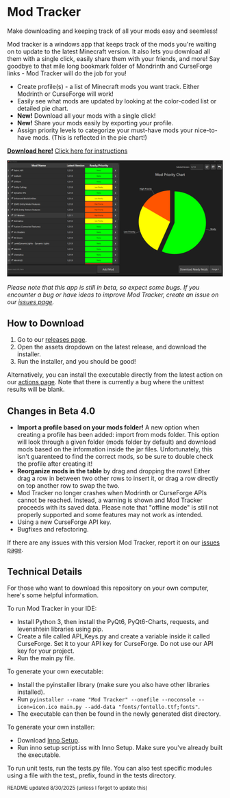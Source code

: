 # Mod Tracker

Make downloading and keeping track of all your mods easy and seemless!

Mod tracker is a windows app that keeps track of the mods you're waiting on to update to the latest Minecraft version. It also lets you download all them with a single click, easily share them with your friends, and more! Say goodbye to that mile long bookmark folder of Mondrinth and CurseForge links - Mod Tracker will do the job for you!

- Create profile(s) - a list of Minecraft mods you want track. Either Modrinth or CurseForge will work!
- Easily see what mods are updated by looking at the color-coded list or detailed pie chart.
- **New!** Download all your mods with a single click!
- **New!** Share your mods easily by exporting your profile.
- Assign priority levels to categorize your must-have mods your nice-to-have mods. (This is reflected in the pie chart!)

**[Download here!](https://github.com/BigBoland41/ModTracker/releases)**
[Click here for instructions](#how-to-download)

![alt text](screenshot%201.png)

*Please note that this app is still in beta, so expect some bugs. If you encounter a bug or have ideas to improve Mod Tracker, create an issue on our [issues page](https://github.com/BigBoland41/ModTracker/issues).*


## How to Download
1. Go to our [releases page](https://github.com/BigBoland41/ModTracker/releases).
2. Open the assets dropdown on the latest release, and download the installer.
3. Run the installer, and you should be good!

Alternatively, you can install the executable directly from the latest action on our [actions page](https://github.com/BigBoland41/ModTracker/actions/workflows/build-test.yml). Note that there is currently a bug where the unittest results will be blank.


## Changes in Beta 4.0
- **Import a profile based on your mods folder!** A new option when creating a profile has been added: import from mods folder. This option will look through a given folder (mods folder by default) and download mods based on the information inside the jar files. Unfortunately, this isn't guarenteed to find the correct mods, so be sure to double check the profile after creating it!
- **Reorganize mods in the table** by drag and dropping the rows! Either drag a row in between two other rows to insert it, or drag a row directly on top another row to swap the two.
- Mod Tracker no longer crashes when Modrinth or CurseForge APIs cannot be reached. Instead, a warning is shown and Mod Tracker proceeds with its saved data. Please note that "offline mode" is still not properly supported and some features may not work as intended.
- Using a new CurseForge API key.
- Bugfixes and refactoring.

If there are any issues with this version Mod Tracker, report it on our [issues page](https://github.com/BigBoland41/ModTracker/issues).

## Technical Details
For those who want to download this repository on your own computer, here's some helpful information.

To run Mod Tracker in your IDE:
- Install Python 3, then install the PyQt6, PyQt6-Charts, requests, and levenshtein libraries using pip.
- Create a file called API_Keys.py and create a variable inside it called CurseForge. Set it to your API key for CurseForge. Do not use our API key for your project.
- Run the main.py file.

To generate your own executable:
- Install the pyinstaller library (make sure you also have other libraries installed).
- Run `pyinstaller --name "Mod Tracker" --onefile --noconsole --icon=icon.ico main.py --add-data "fonts/fontello.ttf;fonts"`.
- The executable can then be found in the newly generated dist directory.

To generate your own installer:
- Download [Inno Setup](https://jrsoftware.org/isinfo.php).
- Run inno setup script.iss with Inno Setup. Make sure you've already built the executable.

To run unit tests, run the tests.py file. You can also test specific modules using a file with the test_ prefix, found in the tests directory.

<sup> README updated 8/30/2025 (unless I forgot to update this)